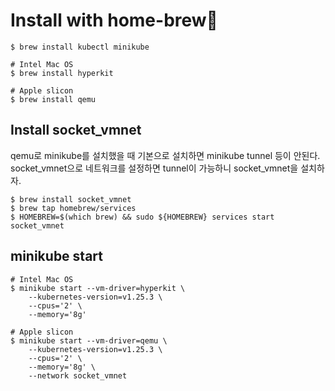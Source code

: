 # Install with home-brew🍺

```shell
$ brew install kubectl minikube

# Intel Mac OS
$ brew install hyperkit

# Apple slicon
$ brew install qemu
```
## Install socket_vmnet
qemu로 minikube를 설치했을 때 기본으로 설치하면 minikube tunnel 등이 안된다. socket_vmnet으로 네트워크를 설정하면 tunnel이 가능하니 socket_vmnet을 설치하자. 

```shell
$ brew install socket_vmnet
$ brew tap homebrew/services
$ HOMEBREW=$(which brew) && sudo ${HOMEBREW} services start socket_vmnet
```


## minikube start

```shell
# Intel Mac OS
$ minikube start --vm-driver=hyperkit \
    --kubernetes-version=v1.25.3 \
    --cpus='2' \
    --memory='8g'

# Apple slicon
$ minikube start --vm-driver=qemu \
    --kubernetes-version=v1.25.3 \
    --cpus='2' \
    --memory='8g' \
    --network socket_vmnet
```


